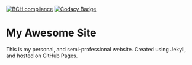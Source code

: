 [![BCH compliance](https://bettercodehub.com/edge/badge/VictorHachard/VictorHachard.github.io?branch=master)](https://bettercodehub.com/)
[![Codacy Badge](https://app.codacy.com/project/badge/Grade/0020a7b6c26843d1a8f879f8e810f8c2)](https://www.codacy.com/gh/VictorHachard/VictorHachard.github.io/dashboard?utm_source=github.com&amp;utm_medium=referral&amp;utm_content=VictorHachard/VictorHachard.github.io&amp;utm_campaign=Badge_Grade)

# My Awesome Site

This is my personal, and semi-professional website. Created using Jekyll, and hosted on GitHub Pages.
